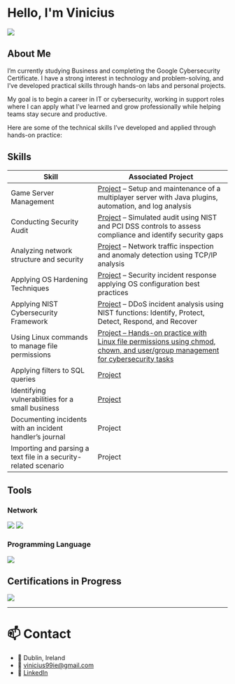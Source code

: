 # Hello, I'm Vinicius
<a href="https://linkedin.com/in/viniciusalprado"><img src="https://img.shields.io/badge/-LinkedIn-0072b1?&style=for-the-badge&logo=linkedin&logoColor=white" /></a>

## About Me

I’m currently studying Business and completing the Google Cybersecurity Certificate. I have a strong interest in technology and problem-solving, and I’ve developed practical skills through hands-on labs and personal projects.

My goal is to begin a career in IT or cybersecurity, working in support roles where I can apply what I’ve learned and grow professionally while helping teams stay secure and productive.

Here are some of the technical skills I’ve developed and applied through hands-on practice:

## Skills

| Skill                                         | Associated Project         |
|-----------------------------------------------|----------------------------|
| Game Server Management | <a href="https://github.com/vinodarp/game-server-management-lab">Project</a> – Setup and maintenance of a multiplayer server with Java plugins, automation, and log analysis |
| Conducting Security Audit | <a href="https://github.com/vinodarp/security-audit-lab">Project</a> – Simulated audit using NIST and PCI DSS controls to assess compliance and identify security gaps |
Analyzing network structure and security | [Project](https://github.com/vinodarp/network-security-analysis-lab) – Network traffic inspection and anomaly detection using TCP/IP analysis |
| Applying OS Hardening Techniques | [Project](https://github.com/vinodarp/os-hardening-security-incident-lab) – Security incident response applying OS configuration best practices |
| Applying NIST Cybersecurity Framework | [Project](https://github.com/vinodarp/nist-cybersecurity-framework-lab) – DDoS incident analysis using NIST functions: Identify, Protect, Detect, Respond, and Recover |
| Using Linux commands to manage file permissions | <a href="https://github.com/vinodarp/linux-file-permissions-lab">Project – Hands-on practice with Linux file permissions using chmod, chown, and user/group management for cybersecurity tasks</a> |
| Applying filters to SQL queries | <a href="https://drive.google.com/file/d/1I5MHopd01lO0BSw4r-N6hbrt9Wx7Zvr7/view?usp=sharing">Project</a>|
| Identifying vulnerabilities for a small business | <a href="https://drive.google.com/file/d/1CnywpP7CM693f4sOcpWheGBTDLfmlCr1/view?usp=sharing">Project</a>|
| Documenting incidents with an incident handler’s journal | Project|
| Importing and parsing a text file in a security-related scenario | Project|

## Tools
### Network
<div> <img src="https://img.shields.io/badge/-Hamachi-007DC5?&style=for-the-badge&logo=LogMeIn&logoColor=white" /> <img src="https://img.shields.io/badge/-Wireshark-1177AA?&style=for-the-badge&logo=Wireshark&logoColor=white"/>
</div>

### Programming Language
<div>
    <img src="https://img.shields.io/badge/-Java-ED8B00?&style=for-the-badge&logo=Java&logoColor=white" />
</div>

## Certifications in Progress

<div>
<img src="https://img.shields.io/badge/-Security%2B-FF0000?&style=for-the-badge&logo=CompTIA&logoColor=white" />
</div>

---

# 📫 Contact

- 📍 Dublin, Ireland  
- 📧 vinicius99ie@gmail.com  
- 🔗 [LinkedIn](https://www.linkedin.com/in/viniciusalprado)

